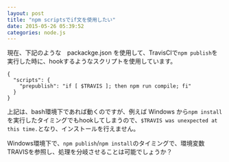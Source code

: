 ```yaml
---
layout: post
title: "npm scriptsでif文を使用したい"
date: 2015-05-26 05:39:52
categories: node.js
---
```

<p>現在、下記のような　packackge.json を使用して、TravisCIで<code>npm publish</code>を実行した時に、hookするようなスクリプトを使用しています。</p>

<pre><code>{
  "scripts": {
    "prepublish": "if [ $TRAVIS ]; then npm run compile; fi"
  }
}
</code></pre>

<p>上記は、bash環境下であれば動くのですが、例えば Windows から<code>npm install</code>を実行したタイミングでもhookしてしまうので、<code>$TRAVIS was unexpected at this time.</code>となり、インストールを行えません。</p>

<p>Windows環境下で、<code>npm publish</code>/<code>npm install</code>のタイミングで、環境変数TRAVISを参照し、処理を分岐させることは可能でしょうか？</p>
